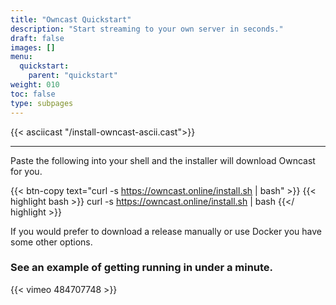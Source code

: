 ```yaml
---
title: "Owncast Quickstart"
description: "Start streaming to your own server in seconds."
draft: false
images: []
menu:
  quickstart:
    parent: "quickstart"
weight: 010
toc: false
type: subpages
---
```

{{< asciicast "/install-owncast-ascii.cast">}}


----

Paste the following into your shell and the installer will download Owncast for you.

{{< btn-copy text="curl -s https://owncast.online/install.sh | bash" >}}
{{< highlight bash >}}
curl -s https://owncast.online/install.sh | bash
{{</ highlight >}}

If you would prefer to download a release manually or use Docker you have some other options.

### See an example of getting running in under a minute.

{{< vimeo 484707748 >}}
